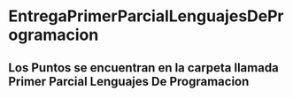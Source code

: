 # EntregaPrimerParcialLenguajesDeProgramacion

## Los Puntos se encuentran en la carpeta llamada Primer Parcial Lenguajes De Programacion
